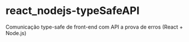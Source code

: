 # react_nodejs-typeSafeAPI
Comunicação type-safe de front-end com API a prova de erros (React + Node.js)
